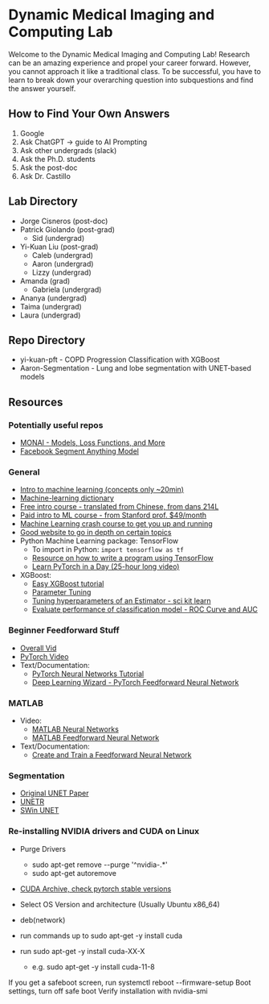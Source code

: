 # Dynamic Medical Imaging and Computing Lab

Welcome to the Dynamic Medical Imaging and Computing Lab! Research can be an amazing experience and propel your career forward. However, you cannot approach it like a traditional class. To be successful, you have to learn to break down your overarching question into subquestions and find the answer yourself.

## How to Find Your Own Answers

1. Google
2. Ask ChatGPT → guide to AI Prompting
3. Ask other undergrads (slack)
4. Ask the Ph.D. students
5. Ask the post-doc
6. Ask Dr. Castillo

## Lab Directory

- Jorge Cisneros (post-doc)
- Patrick Giolando (post-grad)
  - Sid (undergrad)
- Yi-Kuan Liu (post-grad)
  - Caleb (undergrad)
  - Aaron (undergrad)
  - Lizzy (undergrad)
- Amanda (grad)
  - Gabriela (undergrad)
- Ananya (undergrad)
- Taima (undergrad)
- Laura (undergrad)

## Repo Directory
- yi-kuan-pft  - COPD Progression Classification with XGBoost
- Aaron-Segmentation - Lung and lobe segmentation with UNET-based models

## Resources

### Potentially useful repos
- [MONAI - Models, Loss Functions, and More](https://github.com/Project-MONAI)
- [Facebook Segment Anything Model](https://github.com/facebookresearch/segment-anything)


### General

- [Intro to machine learning (concepts only ~20min)](https://www.youtube.com/watch?v=IpGxLWOIZy4)
- [Machine-learning dictionary](https://developers.google.com/machine-learning/glossary)
- [Free intro course - translated from Chinese, from dans 214L](https://www.coursera.org/learn/machine-learning)
- [Paid intro to ML course - from Stanford prof. $49/month](https://www.coursera.org/specializations/machine-learning)
- [Machine Learning crash course to get you up and running](https://developers.google.com/machine-learning/crash-course)
- [Good website to go in depth on certain topics](https://machinelearningmastery.com/start-here)
- Python Machine Learning package: TensorFlow
  - To import in Python: `import tensorflow as tf`
  - [Resource on how to write a program using TensorFlow](https://keras.io/api/)
  - [Learn PyTorch in a Day (25-hour long video)](https://www.youtube.com/watch?v=Z_ikDlimN6A&t=11463s) 
- XGBoost:
  - [Easy XGBoost tutorial](https://machinelearningmastery.com/gentle-introduction-xgboost-applied-machine-learning/)
  - [Parameter Tuning](https://machinelearningmastery.com/tune-number-size-decision-trees-xgboost-python/)
  - [Tuning hyperparameters of an Estimator - sci kit learn](https://scikit-learn.org/stable/modules/grid_search.html)
  - [Evaluate performance of classification model - ROC Curve and AUC](https://machinelearningmastery.com/roc-curves-and-precision-recall-curves-for-classification-in-python/)

### Beginner Feedforward Stuff

- [Overall Vid](https://youtu.be/QK7GJZ94qPw)
- [PyTorch Video](https://youtu.be/oPhxf2fXHkQ)
- Text/Documentation:
  - [PyTorch Neural Networks Tutorial](https://pytorch.org/tutorials/beginner/blitz/neural_networks_tutorial.html)
  - [Deep Learning Wizard - PyTorch Feedforward Neural Network](https://www.deeplearningwizard.com/deep_learning/practical_pytorch/pytorch_feedforward_neuralnetwork/)

### MATLAB

- Video:
  - [MATLAB Neural Networks](https://youtu.be/6T2yYTSw8z0)
  - [MATLAB Feedforward Neural Network](https://youtu.be/-98SQYpCjvg)
- Text/Documentation:
  - [Create and Train a Feedforward Neural Network](https://www.mathworks.com/help/thingspeak/create-and-train-a-feedforward-neural-network.html)

### Segmentation
- [Original UNET Paper](https://arxiv.org/abs/1505.04597)
- [UNETR](https://ieeexplore-ieee-org.ezproxy.lib.utexas.edu/document/9706678)
- [SWin UNET](https://arxiv.org/pdf/2111.14791v2.pdf)

### Re-installing NVIDIA drivers and CUDA on Linux
- Purge Drivers
  - sudo apt-get remove --purge '^nvidia-.*'
  - sudo apt-get autoremove

- [CUDA Archive, check pytorch stable versions](https://developer.nvidia.com/cuda-toolkit-archive)
- Select OS Version and architecture (Usually Ubuntu x86_64)
- deb(network)
- run commands up to sudo apt-get -y install cuda
- run sudo apt-get -y install cuda-XX-X
  - e.g. sudo apt-get -y install cuda-11-8

If you get a safeboot screen, run systemctl reboot --firmware-setup
Boot settings, turn off safe boot
Verify installation with nvidia-smi
